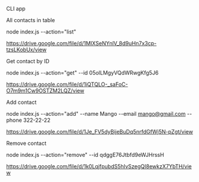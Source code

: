 CLI app

All contacts in table

node index.js --action="list"

https://drive.google.com/file/d/1MIXSeNYnlV_8d9uHn7x3cp-tzsLKobUx/view 


Get contact by ID

node index.js --action="get" --id 05olLMgyVQdWRwgKfg5J6

https://drive.google.com/file/d/1iQTQLO-_saFoC-O7m9m1Cw9OSTZM2LQZ/view


Add contact

node index.js --action="add" --name Mango --email mango@gmail.com --phone 322-22-22

https://drive.google.com/file/d/1Je_FV5dyBijeBuDq5nrfdGfWj5N-pZgt/view


Remove contact

node index.js --action="remove" --id qdggE76Jtbfd9eWJHrssH

https://drive.google.com/file/d/1k0LqjfpubdS5hIvSzegQI8ewkzX7YbTH/view
